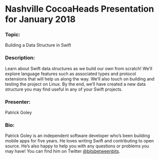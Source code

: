 # Nashville CocoaHeads Presentation for January 2018

### Topic:
Building a Data Structure in Swift

### Description:
Learn about Swift data structures as we build our own from scratch! We’ll explore language features such as associated types and protocol extensions that will help us along the way. We’ll also touch on building and testing the project on Linux. By the end, we’ll have created a new data structure you may find useful in any of your Swift projects.

### Presenter:
Patrick Goley

### Bio:
Patrick Goley is an independent software developer who’s been building mobile apps for five years. He loves writing Swift and contributing to open source. He’s also happy to help you with any questions or problems you may have! You can find him on Twitter [@bitsbetweenbits](https://twitter.com/bitsbetweenbits).
